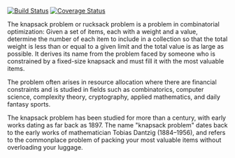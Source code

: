 [![Build Status](https://travis-ci.org/lo-enterprise/bkp.svg?branch=master)](https://travis-ci.org/lo-enterprise/bkp) [![Coverage Status](https://coveralls.io/repos/lo-enterprise/bkp/badge.svg)](https://coveralls.io/r/lo-enterprise/bkp)


The knapsack problem or rucksack problem is a problem in combinatorial optimization: Given a set of items, each with a weight and a value, determine the number of each item to include in a collection so that the total weight is less than or equal to a given limit and the total value is as large as possible. It derives its name from the problem faced by someone who is constrained by a fixed-size knapsack and must fill it with the most valuable items.

The problem often arises in resource allocation where there are financial constraints and is studied in fields such as combinatorics, computer science, complexity theory, cryptography, applied mathematics, and daily fantasy sports.

The knapsack problem has been studied for more than a century, with early works dating as far back as 1897. The name "knapsack problem" dates back to the early works of mathematician Tobias Dantzig (1884–1956), and refers to the commonplace problem of packing your most valuable items without overloading your luggage.

